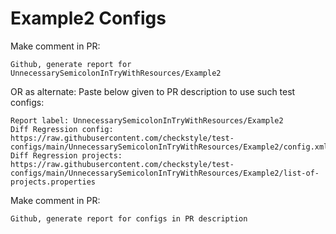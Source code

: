 # Example2 Configs
Make comment in PR:
```
Github, generate report for UnnecessarySemicolonInTryWithResources/Example2
```
OR as alternate:
Paste below given to PR description to use such test configs:
```
Report label: UnnecessarySemicolonInTryWithResources/Example2
Diff Regression config: https://raw.githubusercontent.com/checkstyle/test-configs/main/UnnecessarySemicolonInTryWithResources/Example2/config.xml
Diff Regression projects: https://raw.githubusercontent.com/checkstyle/test-configs/main/UnnecessarySemicolonInTryWithResources/Example2/list-of-projects.properties
```
Make comment in PR:
```
Github, generate report for configs in PR description
```
